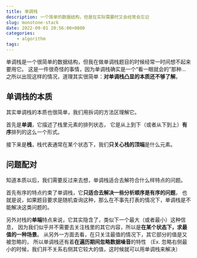 ```yaml
---
title: 单调栈
description: 一个简单的数据结构，但是在实际需要时又会经常会忘记
slug: monotone-stack
date: 2022-09-01 20:56:00+0800
categories:
    - algorithm
tags:
---
```


单调栈是一个很简单的数据结构，但我在做单调栈题目的时候经常一时间想不起来要用它。
这是一件很奇怪的事情，因为单调栈确实是一个“看一眼就会的”那种...
之所以出现这样的情况，道理其实很简单：**对单调栈凸显的本质还不够了解**。

## 单调栈的本质

其实单调栈的本质也很简单，我们用拆词的方法区理解它。

首先是**单调**，它描述了栈里元素的排列状态，
它是从上到下（或者从下到上）**有序**排列的这么一个形式。

接下来是**栈**，栈代表通常在某个状态下，我们**只关心栈的顶端**是什么元素。

## 问题配对

知道本质以后，我们需要反过来去想，单调栈适合去解符合什么样特点的问题。

首先有序的特点约束了单调栈，它**只适合去解决一些分析顺序是有序的问题**，
也就是说，如果题目要求是随机查询这种，那么在不事先打表的情况下，单调栈是不能解决这类问题的。

另外对栈的**单端**特点来说，它其实隐含了，类似下一个最大（或者最小）这种信息，
因为我们似乎并不需要去关注栈里的其它内容，所以是**在某个状态下，求最值的一种场景**。
从另外一方面去看，在只关注最值的情况下，其它部分的值是又被忽略的，
所以单调栈还有着**在遍历期间忽略数据噪音**的特性
（Ex. 忽略右侧最小的时候，我们并不关系右侧其它较大的值，这时候就可以用单调栈来解决）

